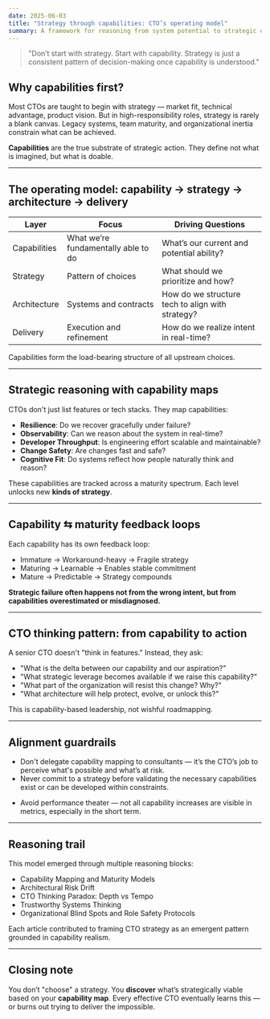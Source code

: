 ```yaml
---
date: 2025-06-03
title: "Strategy through capabilities: CTO’s operating model"
summary: A framework for reasoning from system potential to strategic execution
---
```



> "Don’t start with strategy. Start with capability. Strategy is just a consistent pattern of decision-making once capability is understood."

## Why capabilities first?

Most CTOs are taught to begin with strategy — market fit, technical advantage, product vision. But in high-responsibility roles, strategy is rarely a blank canvas. Legacy systems, team maturity, and organizational inertia constrain what can be achieved.

**Capabilities** are the true substrate of strategic action. They define not what is imagined, but what is doable.

---

## The operating model: capability → strategy → architecture → delivery

| Layer        | Focus                               | Driving Questions                                |
| ------------ | ----------------------------------- | ------------------------------------------------ |
| Capabilities | What we’re fundamentally able to do | What’s our current and potential ability?        |
| Strategy     | Pattern of choices                  | What should we prioritize and how?               |
| Architecture | Systems and contracts               | How do we structure tech to align with strategy? |
| Delivery     | Execution and refinement            | How do we realize intent in real-time?           |


Capabilities form the load-bearing structure of all upstream choices.

---

## Strategic reasoning with capability maps

CTOs don't just list features or tech stacks. They map capabilities:

- **Resilience**: Do we recover gracefully under failure?
- **Observability**: Can we reason about the system in real-time?
- **Developer Throughput**: Is engineering effort scalable and maintainable?
- **Change Safety**: Are changes fast and safe?
- **Cognitive Fit**: Do systems reflect how people naturally think and reason?

These capabilities are tracked across a maturity spectrum. Each level unlocks new **kinds of strategy**.

---

## Capability ⇆ maturity feedback loops

Each capability has its own feedback loop:

- Immature → Workaround-heavy → Fragile strategy
- Maturing → Learnable → Enables stable commitment
- Mature → Predictable → Strategy compounds

**Strategic failure often happens not from the wrong intent, but from capabilities overestimated or misdiagnosed.**

---

## CTO thinking pattern: from capability to action

A senior CTO doesn't "think in features." Instead, they ask:

- "What is the delta between our capability and our aspiration?"
- "What strategic leverage becomes available if we raise this capability?"
- "What part of the organization will resist this change? Why?"
- "What architecture will help protect, evolve, or unlock this?"

This is capability-based leadership, not wishful roadmapping.

--- 

## Alignment guardrails

- Don't delegate capability mapping to consultants — it’s the CTO’s job to perceive what's possible and what’s at risk.
- Never commit to a strategy before validating the necessary capabilities exist or can be developed within constraints.
* Avoid performance theater — not all capability increases are visible in metrics, especially in the short term.

---

## Reasoning trail

This model emerged through multiple reasoning blocks:

- Capability Mapping and Maturity Models
- Architectural Risk Drift
- CTO Thinking Paradox: Depth vs Tempo
- Trustworthy Systems Thinking
- Organizational Blind Spots and Role Safety Protocols

Each article contributed to framing CTO strategy as an emergent pattern grounded in capability realism.

---

## Closing note

You don’t "choose" a strategy. You **discover** what’s strategically viable based on your **capability map**. Every effective CTO eventually learns this — or burns out trying to deliver the impossible.
